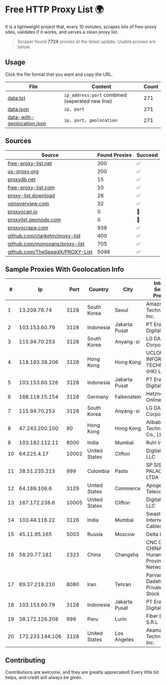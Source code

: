 
# Free HTTP Proxy List 🌍

It is a lightweight project that, every 10 minutes, scrapes lots of free-proxy sites, validates if it works, and serves a clean proxy list.


> Scraper found **7724** proxies at the latest update. Usable proxies are below.

## Usage

Click the file format that you want and copy the URL.


|File|Content|Count|
|----|-------|-----|
|[data.txt](https://raw.githubusercontent.com/themiralay/Proxy-List-World/master/data.txt)|`ip_address:port` combined (seperated new line)|271|
|[data.json](https://raw.githubusercontent.com/themiralay/Proxy-List-World/master/data.json)|`ip, port`|271|
|[data-with-geolocation.json](https://raw.githubusercontent.com/themiralay/Proxy-List-World/master/data-with-geolocation.json)|`ip, port, geolocation`|271|

## Sources

|Source|Found Proxies|Succeed|
|------|-------------|-------|
|[free-proxy-list.net](https://free-proxy-list.net)|300|✅|
|[us-proxy.org](https://www.us-proxy.org)|200|✅|
|[proxydb.net](http://proxydb.net)|15|✅|
|[free-proxy-list.com](https://free-proxy-list.com/?page=&port=&type%5B%5D=http&type%5B%5D=https&up_time=0&search=Search)|10|✅|
|[proxy-list.download](https://www.proxy-list.download/HTTP)|26|✅|
|[vpnoverview.com](https://vpnoverview.com/privacy/anonymous-browsing/free-proxy-servers)|32|✅|
|[proxyscan.io](https://www.proxyscan.io)|0|🚫|
|[proxylist.geonode.com](https://proxylist.geonode.com/api/proxy-list?limit=300&page=1&sort_by=lastChecked&sort_type=desc&protocols=http,https)|0|🚫|
|[proxyscrape.com](https://api.proxyscrape.com/v2/?request=displayproxies&protocol=http&timeout=10000&country=all&ssl=all&anonymity=all)|938|✅|
|[github.com/clarketm/proxy-list](https://raw.githubusercontent.com/clarketm/proxy-list/master/proxy-list-raw.txt)|400|✅|
|[github.com/monosans/proxy-list](https://raw.githubusercontent.com/monosans/proxy-list/main/proxies/http.txt)|705|✅|
|[github.com/TheSpeedX/PROXY-List](https://raw.githubusercontent.com/TheSpeedX/PROXY-List/master/http.txt)|5098|✅|


## Sample Proxies With Geolocation Info

|#|Ip|Port|Country|City|Internet Service Provider|
|-|--|----|-------|----|-------------------------|
|1|13.209.76.74|3128|South Korea|Seoul|Amazon Technologies Inc.|
|2|103.153.60.79|3128|Indonesia|Jakarta Pusat|PT Era Awan Digital|
|3|115.94.70.253|3128|South Korea|Anyang-si|LG DACOM Corporation|
|4|118.193.39.206|3128|Hong Kong|Hong Kong|UCLOUD INFORMATION TECHNOLOGY (HK) LIMITED|
|5|103.153.60.126|3128|Indonesia|Jakarta Pusat|PT Era Awan Digital|
|6|168.119.15.154|3128|Germany|Falkenstein|Hetzner Online GmbH|
|7|115.94.70.253|3128|South Korea|Anyang-si|LG DACOM Corporation|
|8|47.243.200.100|80|Hong Kong|Hong Kong|Alibaba (US) Technology Co., Ltd.|
|9|103.182.112.11|8000|India|Mumbai|Ruhi Infotech|
|10|64.225.4.17|10002|United States|Clifton|DigitalOcean, LLC|
|11|38.51.235.213|999|Colombia|Pasto|SP SISTEMAS PALACIOS LTDA|
|12|64.189.106.6|3129|United States|Commerce|Apogee Telecom Inc.|
|13|167.172.238.6|10005|United States|Clifton|DigitalOcean, LLC|
|14|103.44.116.22|3128|India|Mumbai|Swastik Internet and Cables pvt. ltd|
|15|45.11.95.165|5003|Russia|Moscow|Delta Ltd|
|16|58.20.77.181|2323|China|Changsha|CNC Group CHINA169 Hunan Province Network|
|17|89.37.219.210|8080|Iran|Tehran|Parvaresh Dadeha Co. Private Joint Stock|
|18|103.153.60.79|3128|Indonesia|Jakarta Pusat|PT Era Awan Digital|
|19|38.172.128.208|999|Peru|Lurin|Fiber Digital S.R.L|
|20|172.233.144.106|3128|United States|Los Angeles|Akamai Technologies, Inc.|



## Contributing

Contributions are welcome, and they are greatly appreciated! Every
little bit helps, and credit will always be given.

